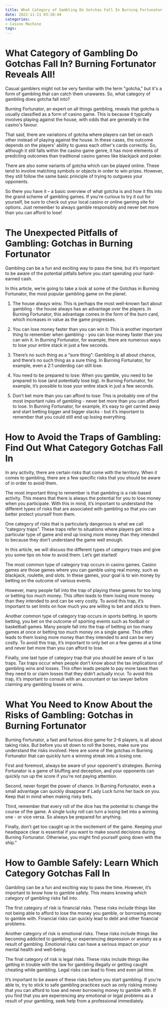 ```yaml
---
title: What Category of Gambling Do Gotchas Fall In Burning Fortunator Reveals All!
date: 2022-11-21 03:38:44
categories:
- Casino Machine
tags:
---
```



#  What Category of Gambling Do Gotchas Fall In? Burning Fortunator Reveals All!

Casual gamblers might not be very familiar with the term "gotcha," but it's a form of gambling that can catch them unawares. So, what category of gambling does gotcha fall into?

Burning Fortunator, an expert on all things gambling, reveals that gotcha is usually classified as a form of casino game. This is because it typically involves playing against the house, with odds that are generally in the casino's favour.

That said, there are variations of gotcha where players can bet on each other instead of playing against the house. In these cases, the outcome depends on the players' ability to guess each other's cards correctly. So, although it still falls within the casino game genre, it has more elements of predicting outcomes than traditional casino games like blackjack and poker.

There are also some variants of gotcha which can be played online. These tend to involve matching symbols or objects in order to win prizes. However, they still follow the same basic principle of trying to outguess your opponents.

So there you have it – a basic overview of what gotcha is and how it fits into the grand scheme of gambling games. If you're curious to try it out for yourself, be sure to check out your local casino or online gaming site for options. Just remember to always gamble responsibly and never bet more than you can afford to lose!

#  The Unexpected Pitfalls of Gambling: Gotchas in Burning Fortunator

Gambling can be a fun and exciting way to pass the time, but it’s important to be aware of the potential pitfalls before you start spending your hard-earned cash.

In this article, we’re going to take a look at some of the Gotchas in Burning Fortunator, the most popular gambling game on the planet.

1) The house always wins: This is perhaps the most well-known fact about gambling - the house always has an advantage over the players. In Burning Fortunator, this advantage comes in the form of the burn card, which increases in value as the game progresses.

2) You can lose money faster than you can win it: This is another important thing to remember when gambling - you can lose money faster than you can win it. In Burning Fortunator, for example, there are numerous ways to lose your entire stack in just a few seconds.

3) There’s no such thing as a “sure thing”: Gambling is all about chance, and there’s no such thing as a sure thing. In Burning Fortunator, for example, even a 2:1 underdog can still lose.

4) You need to be prepared to lose: When you gamble, you need to be prepared to lose (and potentially lose big). In Burning Fortunator, for example, it’s possible to lose your entire stack in just a few seconds.

5) Don’t bet more than you can afford to lose: This is probably one of the most important rules of gambling - never bet more than you can afford to lose. In Burning Fortunator, for example, it’s easy to get carried away and start betting bigger and bigger stacks - but it’s important to remember that you could still end up losing everything.

#  How to Avoid the Traps of Gambling: Find Out What Category Gotchas Fall In

In any activity, there are certain risks that come with the territory. When it comes to gambling, there are a few specific risks that you should be aware of in order to avoid them.

The most important thing to remember is that gambling is a risk-based activity. This means that there is always the potential for you to lose money when you participate. With this in mind, it’s important to understand the different types of risks that are associated with gambling so that you can better protect yourself from them.

One category of risks that is particularly dangerous is what we call “category traps”. These traps refer to situations where players get into a particular type of game and end up losing more money than they intended to because they don’t understand the game well enough.

In this article, we will discuss the different types of category traps and give you some tips on how to avoid them. Let’s get started!

The most common type of category trap occurs in casino games. Casino games are those games where you can gamble using real money, such as blackjack, roulette, and slots. In these games, your goal is to win money by betting on the outcome of various events.

However, many people fall into the trap of playing these games for too long or betting too much money. This often leads to them losing more money than they intended to and can be very costly. To avoid this trap, it’s important to set limits on how much you are willing to bet and stick to them.

Another common type of category trap occurs in sports betting. In sports betting, you bet on the outcome of sporting events such as football or basketball games. Many people fall into the trap of betting on too many games at once or betting too much money on a single game. This often leads to them losing more money than they intended to and can be very costly. To avoid this trap, it’s important to only bet on a few games at a time and never bet more than you can afford to lose.

Finally, one last type of category trap that you should be aware of is tax traps. Tax traps occur when people don’t know about the tax implications of gambling wins and losses. This often leads people to pay more taxes than they need to or claim losses that they didn’t actually incur. To avoid this trap, it’s important to consult with an accountant or tax lawyer before claiming any gambling losses or wins.

#  What You Need to Know About the Risks of Gambling: Gotchas in Burning Fortunator

Burning Fortunator, a fast and furious dice game for 2-6 players, is all about taking risks. But before you sit down to roll the bones, make sure you understand the risks involved. Here are some of the gotchas in Burning Fortunator that can quickly turn a winning streak into a losing one.

First and foremost, always be aware of your opponent's strategies. Burning Fortunator is a game of bluffing and deception, and your opponents can quickly run up the score if you're not paying attention.

Second, never forget the power of chance. In Burning Fortunator, even a small advantage can quickly disappear if Lady Luck turns her back on you. Keep that in mind when making risky bets.

Third, remember that every roll of the dice has the potential to change the course of the game. A single lucky roll can turn a losing bet into a winning one - or vice versa. So always be prepared for anything.

Finally, don't get too caught up in the excitement of the game. Keeping your headspace clear is essential if you want to make sound decisions during Burning Fortunator. Otherwise, you might find yourself going down with the ship."

#  How to Gamble Safely: Learn Which Category Gotchas Fall In

Gambling can be a fun and exciting way to pass the time. However, it’s important to know how to gamble safely. This means knowing which category of gambling risks fall into.

The first category of risk is financial risks. These risks include things like not being able to afford to lose the money you gamble, or borrowing money to gamble with. Financial risks can quickly lead to debt and other financial problems.

Another category of risk is emotional risks. These risks include things like becoming addicted to gambling, or experiencing depression or anxiety as a result of gambling. Emotional risks can have a serious impact on your mental health and well-being.

The final category of risk is legal risks. These risks include things like getting in trouble with the law for gambling illegally or getting caught cheating while gambling. Legal risks can lead to fines and even jail time.

It’s important to be aware of these risks before you start gambling. If you’re able to, try to stick to safe gambling practices such as only risking money that you can afford to lose and never borrowing money to gamble with. If you find that you are experiencing any emotional or legal problems as a result of your gambling, seek help from a professional immediately.